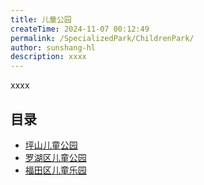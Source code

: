 ```yaml
---
title: 儿童公园
createTime: 2024-11-07 00:12:49
permalink: /SpecializedPark/ChildrenPark/
author: sunshang-hl
description: xxxx
---
```


xxxx

## 目录
- [坪山儿童公园](./10.坪山儿童公园.md)
- [罗湖区儿童公园](./2.儿童公园.md)
- [福田区儿童乐园](./4.儿童乐园.md)
